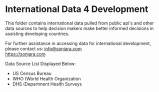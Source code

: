 # International Data 4 Development

This folder contains international data pulled from public api's and other data sources to help decision makers make better informed decisions in assisting developing countries.

For further assistance in accessing data for international development, please contact us:
info@sonjara.com </br>
https://sonjara.com

Data Source List Displayed Below:
<ul>
  <li> US Census Bureau </li>
  <li> WHO (World Health Organization </li>
  <li> DHS (Department Health Surveys </li>
</ul>
